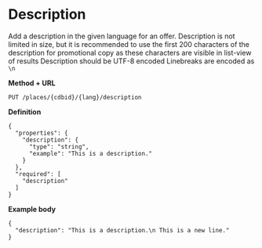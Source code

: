 ---
---

# Description

Add a description in the given language for an offer. 
Description is not limited in size, but it is recommended to use the first 200 characters of the description for promotional copy as these characters are visible in list-view of results
Description should be UTF-8 encoded
Linebreaks are encoded as `\n`


**Method + URL**

```
PUT /places/{cdbid}/{lang}/description
```

**Definition**
```
{
  "properties": {
    "description": {
      "type": "string",
      "example": "This is a description."
    }
  },
  "required": [
    "description"
  ]
}
```

**Example body**

```
{
  "description": "This is a description.\n This is a new line."
}
```